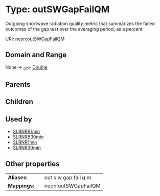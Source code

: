 
# Type: outSWGapFailQM


Outgoing shortwave radiation quality metric that summarizes the failed outcomes of the gap test over the averaging period, as a percent

URI: [neon:outSWGapFailQM](https://data.neonscience.org/outSWGapFailQM)


## Domain and Range

None ->  <sub>OPT</sub> [Double](types/Double.md)

## Parents


## Children


## Used by

 * [SLRNRB1min](SLRNRB1min.md)
 * [SLRNRB30min](SLRNRB30min.md)
 * [SLRNR1min](SLRNR1min.md)
 * [SLRNR30min](SLRNR30min.md)

## Other properties

|  |  |  |
| --- | --- | --- |
| **Aliases:** | | out s w gap fail q m |
| **Mappings:** | | neon:outSWGapFailQM |

